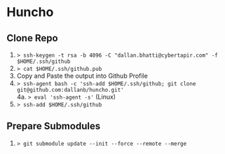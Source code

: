 # Huncho

## Clone Repo

1. `> ssh-keygen -t rsa -b 4096 -C "dallan.bhatti@cybertapir.com" -f $HOME/.ssh/github`
2. `> cat $HOME/.ssh/github.pub`
3. Copy and Paste the output into Github Profile
4. `> ssh-agent bash -c 'ssh-add $HOME/.ssh/github; git clone git@github.com:dallanb/huncho.git'`  
4a. `> eval 'ssh-agent -s'` (Linux)  
5. `> ssh-add $HOME/.ssh/github`

## Prepare Submodules
1. `> git submodule update --init --force --remote --merge`
